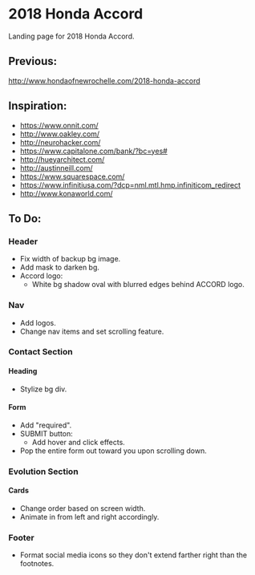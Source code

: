 # 2018 Honda Accord

Landing page for 2018 Honda Accord.

## Previous:

http://www.hondaofnewrochelle.com/2018-honda-accord

## Inspiration:

- https://www.onnit.com/
- http://www.oakley.com/
- http://neurohacker.com/
- https://www.capitalone.com/bank/?bc=yes#
- http://hueyarchitect.com/
- http://austinneill.com/
- https://www.squarespace.com/
- https://www.infinitiusa.com/?dcp=nml.mtl.hmp.infiniticom_redirect
- http://www.konaworld.com/

## To Do:

### Header

- Fix width of backup bg image.
- Add mask to darken bg.
- Accord logo:
  - White bg shadow oval with blurred edges behind ACCORD logo.

### Nav

- Add logos.
- Change nav items and set scrolling feature.

### Contact Section

#### Heading

- Stylize bg div.

#### Form

- Add "required".
- SUBMIT button:
  - Add hover and click effects.
- Pop the entire form out toward you upon scrolling down.

### Evolution Section

#### Cards

- Change order based on screen width.
- Animate in from left and right accordingly.

### Footer

- Format social media icons so they don't extend farther right than the footnotes.